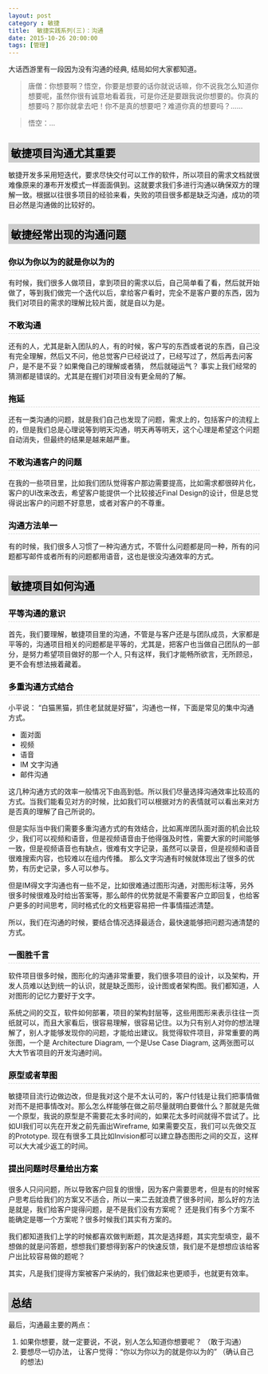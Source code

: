 ```yaml
---
layout: post
category : 敏捷
title:  敏捷实践系列(三)：沟通
date: 2015-10-26 20:00:00
tags: [管理]
---
```



<style>
 h2{
  color: #000;
  
  padding: 5px;
  margin-bottom: 10px;
  font-weight: bolder;
  background-color: #ccc;

 }

 h3 {
 	color: #000;

 	border-bottom: dashed 1px #ccc;
 	padding-bottom: 5px;
  margin-bottom: 10px;
  font-weight: bolder;
 }

 img {
  
   border: solid 5px #ccc;
   padding: 5px;
   border-radius:5px;  
   text-align: center;
   max-height: 400px;
   

 }


 

</style>

大话西游里有一段因为没有沟通的经典, 结局如何大家都知道。

> 唐僧：你想要啊？悟空，你要是想要的话你就说话嘛，你不说我怎么知道你想要呢，虽然你很有诚意地看着我，可是你还是要跟我说你想要的。你真的想要吗？那你就拿去吧！你不是真的想要吧？难道你真的想要吗？…… 

> 悟空：... 


## 敏捷项目沟通尤其重要 

敏捷开发多采用短迭代，要求尽快交付可以工作的软件，所以项目的需求文档就很难像原来的瀑布开发模式一样面面俱到。这就要求我们多进行沟通以确保双方的理解一致。根据以往很多项目的经验来看，失败的项目很多都是缺乏沟通，成功的项目必然是沟通做的比较好的。

## 敏捷经常出现的沟通问题

### 你以为你以为的就是你以为的
有时候，我们很多人做项目，拿到项目的需求以后，自己简单看了看，然后就开始做了，等到我们做完一个迭代以后，拿给客户看时，完全不是客户要的东西，因为我们对项目的需求的理解比较片面，就是自以为是。

### 不敢沟通

还有的人，尤其是新入团队的人，有的时候，客户写的东西或者说的东西，自己没有完全理解，然后又不问，他总觉客户已经说过了，已经写过了，然后再去问客户，是不是不妥？如果俺自己的理解或者猜， 然后就碰运气？ 事实上我们经常的猜测都是错误的。尤其是在握们对项目没有更全局的了解。

### 拖延
还有一类沟通的问题，就是我们自己也发现了问题，需求上的，包括客户的流程上的，但是我们总是心理说等到明天沟通，明天再等明天，这个心理是希望这个问题自动消失，但最终的结果是越来越严重。

### 不敢沟通客户的问题
在我的一些项目里，比如我们团队觉得客户那边需要提高，比如需求都很碎片化，客户的UI改来改去，希望客户能提供一个比较接近Final Design的设计，但是总觉得说出客户的问题不好意思，或者对客户的不尊重。

### 沟通方法单一
有的时候，我们很多人习惯了一种沟通方式，不管什么问题都是同一种，所有的问题都写邮件或者所有的问题都用语音，这也是很没沟通效率的方式。

## 敏捷项目如何沟通

### 平等沟通的意识
首先，我们要理解，敏捷项目里的沟通，不管是与客户还是与团队成员，大家都是平等的，沟通项目相关的问题都是平等的，尤其是，把客户也当做自己团队的一部分，是努力希望项目做好的那一个人, 只有这样，我们才能畅所欲言，无所顾忌，更不会有想法掖着藏着。


### 多重沟通方式结合

小平说： “白猫黑猫，抓住老鼠就是好猫”，沟通也一样，下面是常见的集中沟通方式。

* 面对面
* 视频
* 语音
* IM 文字沟通
* 邮件沟通

这几种沟通方式的效率一般情况下由高到低。所以我们尽量选择沟通效率比较高的方式。当我们能看见对方的时候，比如我们可以根据对方的表情就可以看出来对方是否真的理解了自己所说的。

但是实际当中我们需要多重沟通方式的有效结合，比如离岸团队面对面的机会比较少，我们可以视频和语音，但是视频语音由于他得强及时性，需要大家的时间能够一致，但是视频语音也有缺点，很难有文字记录，虽然可以录音，但是视频和语音很难搜索内容，也较难以在组内传播。 那么文字沟通有时候就体现出了很多的优势，有历史记录，多人可以参与。

但是IM得文字沟通也有一些不足，比如很难通过图形沟通，对图形标注等，另外很多时候很难及时给出答案等，那么邮件的优势就是不需要客户立即回复，也给客户更多的时间思考，同时格式化的文档更容易把一件事情描述清楚。

所以，我们在沟通的时候，要结合情况选择最适合，最快速能够把问题沟通清楚的方式。

### 一图胜千言

软件项目很多时候，图形化的沟通非常重要，我们很多项目的设计，以及架构，开发人员难以达到统一的认识，就是缺乏图形，设计图或者架构图。我们都知道，人对图形的记忆力要好于文字。

系统之间的交互，软件如何部署，项目的架构封层等，这些用图形来表示往往一页纸就可以，而且大家看后，很容易理解，很容易记住。以为只有别人对你的想法理解了，别人才能够发现你的问题，才能给出建议。我觉得软件项目，非常重要的两张图，一个是 Architecture Diagram, 一个是Use Case Diagram, 这两张图可以大大节省项目的开发沟通时间。

### 原型或者草图
敏捷项目流行边做边改，但是我对这个是不太认可的，客户付钱是让我们把事情做对而不是把事情改对。那么怎么样能够在做之前尽量就明白要做什么？那就是先做一个原型，我说的原型是不需要花太多时间的，如果花太多时间就得不尝试了。比如UI我们可以先在开发之前先画出Wireframe, 如果需要交互，我们可以先做交互的Prototype. 现在有很多工具比如Invision都可以建立静态图形之间的交互，这样可以大大减少返工的时间。

### 提出问题时尽量给出方案
很多人只问问题，所以导致客户回复的很慢，因为客户需要思考，但是有的时候客户思考后给我们的方案又不适合，所以一来二去就浪费了很多时间，那么好的方法是就是，我们给客户提得问题，是不是我们没有方案呢？ 还是我们有多个方案不能确定是哪一个方案呢？很多时候我们其实有方案的。

我们都知道我们上学的时候都喜欢做判断题，其次是选择题，其实完型填空，最不想做的就是问答题，想想我们要想得到客户的快速反馈，我们是不是想想应该给客户出比较容易做的题呢？

其实，凡是我们提得方案被客户采纳的，我们做起来也更顺手，也就更有效率。


## 总结

最后，沟通最主要的两点：

1. 如果你想要，就一定要说，不说，别人怎么知道你想要呢？ （敢于沟通）
2. 要想尽一切办法， 让客户觉得：“你以为你以为的就是你以为的” （确认自己的想法)